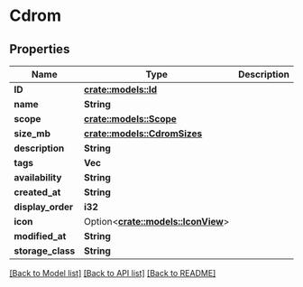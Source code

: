 # Cdrom

## Properties

Name | Type | Description | Notes
------------ | ------------- | ------------- | -------------
**ID** | [**crate::models::Id**](ID.md) |  | 
**name** | **String** |  | 
**scope** | [**crate::models::Scope**](Scope.md) |  | 
**size_mb** | [**crate::models::CdromSizes**](CDROMSizes.md) |  | 
**description** | **String** |  | 
**tags** | **Vec<String>** |  | 
**availability** | **String** |  | 
**created_at** | **String** |  | 
**display_order** | **i32** |  | 
**icon** | Option<[**crate::models::IconView**](IconView.md)> |  | [optional]
**modified_at** | **String** |  | 
**storage_class** | **String** |  | 

[[Back to Model list]](../README.md#documentation-for-models) [[Back to API list]](../README.md#documentation-for-api-endpoints) [[Back to README]](../README.md)



